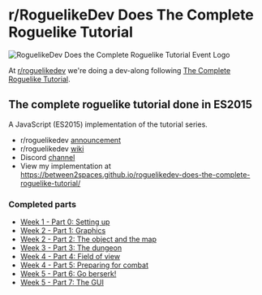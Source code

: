 # r/RoguelikeDev Does The Complete Roguelike Tutorial

![RoguelikeDev Does the Complete Roguelike Tutorial Event Logo](https://i.imgur.com/ksc9EW3.png)

At [r/roguelikedev](https://www.reddit.com/r/roguelikedev/) we're doing a dev-along following [The Complete Roguelike Tutorial](http://www.roguebasin.com/index.php?title=Complete_Roguelike_Tutorial,_using_python%2Blibtcod).

## The complete roguelike tutorial done in ES2015
A JavaScript (ES2015) implementation of the tutorial series.
* r/roguelikedev [announcement](https://www.reddit.com/r/roguelikedev/comments/6h4z09/roguelikedev_does_the_complete_roguelike_tutorial/)
* r/roguelikedev [wiki](https://www.reddit.com/r/roguelikedev/wiki/python_tutorial_series)
* Discord [channel](https://discord.gg/9pmFGKx)
* View my implementation at https://between2spaces.github.io/roguelikedev-does-the-complete-roguelike-tutorial/

### Completed parts
* [Week 1 - Part 0: Setting up](https://between2spaces.github.io/roguelikedev-does-the-complete-roguelike-tutorial/part_0_setting_up)
* [Week 2 - Part 1: Graphics](https://between2spaces.github.io/roguelikedev-does-the-complete-roguelike-tutorial/part_1_graphics)
* [Week 2 - Part 2: The object and the map](https://between2spaces.github.io/roguelikedev-does-the-complete-roguelike-tutorial/part_2_the_object_and_the_map)
* [Week 3 - Part 3: The dungeon](https://between2spaces.github.io/roguelikedev-does-the-complete-roguelike-tutorial/part_3_the_dungeon)
* [Week 4 - Part 4: Field of view](https://between2spaces.github.io/roguelikedev-does-the-complete-roguelike-tutorial/part_4_field_of_view)
* [Week 4 - Part 5: Preparing for combat](https://between2spaces.github.io/roguelikedev-does-the-complete-roguelike-tutorial/part_5_preparing_for_combat)
* [Week 5 - Part 6: Go berserk!](https://between2spaces.github.io/roguelikedev-does-the-complete-roguelike-tutorial/part_6_go_berserk)
* [Week 5 - Part 7: The GUI](https://between2spaces.github.io/roguelikedev-does-the-complete-roguelike-tutorial/part_7_the_gui)
